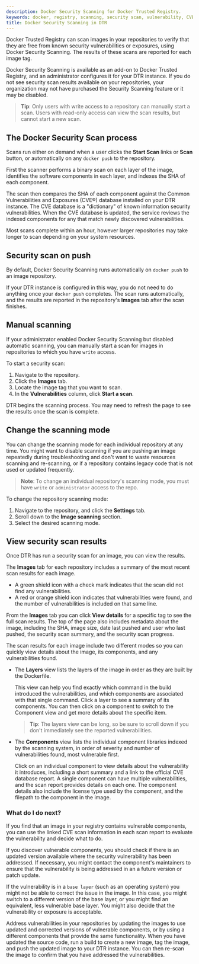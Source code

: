 ```yaml
---
description: Docker Security Scanning for Docker Trusted Registry.
keywords: docker, registry, scanning, security scan, vulnerability, CVE
title: Docker Security Scanning in DTR
---
```


Docker Trusted Registry can scan images in your repositories to verify that they
are free from known security vulnerabilities or exposures, using Docker Security
Scanning. The results of these scans are reported for each image tag.

Docker Security Scanning is available as an add-on to Docker Trusted Registry,
and an administrator configures it for your DTR instance. If you do not see
security scan results available on your repositories, your organization may not
have purchased the Security Scanning feature or it may be disabled.

> **Tip**: Only users with write access to a repository can manually start a scan. Users with read-only access can view the scan results, but cannot start a new scan.

## The Docker Security Scan process

Scans run either on demand when a user clicks the **Start Scan** links or **Scan** button, or automatically on any `docker push` to the repository.

First the scanner performs a binary scan on each layer of the image, identifies
the software components in each layer, and indexes the SHA of each component.

The scan then compares the SHA of each component against the Common
Vulnerabilities and Exposures (CVE®) database installed on your DTR instance.
The CVE database is a "dictionary" of known information security
vulnerabilities. When the CVE database is updated, the service reviews the
indexed components for any that match newly discovered vulnerabilities.

Most scans complete within an hour, however larger repositories may take longer
to scan depending on your system resources.

## Security scan on push

By default, Docker Security Scanning runs automatically on `docker push` to an
image repository.

If your DTR instance is configured in this way, you do not need to do anything
once your `docker push` completes. The scan runs automatically, and the results
are reported in the repository's **Images** tab after the scan finishes.

## Manual scanning

If your administrator enabled Docker Security Scanning but disabled automatic
scanning, you can manually start a scan for images in repositories to which you
have `write` access.

To start a security scan:

1. Navigate to the repository.
2. Click the **Images** tab.
3. Locate the image tag that you want to scan.
3. In the **Vulnerabilities** column, click **Start a scan**.

DTR begins the scanning process. You may need to refresh the page to see the results once the scan is complete.

## Change the scanning mode

You can change the scanning mode for each individual repository at any time. You
might want to disable scanning if you are pushing an image repeatedly during
troubleshooting and don't want to waste resources scanning and re-scanning, or
if a repository contains legacy code that is not used or updated frequently.

> **Note**: To change an individual repository's scanning mode, you must have
`write` or `administrator` access to the repo.

To change the repository scanning mode:

1. Navigate to the repository, and click the **Settings** tab.
2. Scroll down to the **Image scanning** section.
3. Select the desired scanning mode.

## View security scan results

Once DTR has run a security scan for an image, you can view the results.

The **Images** tab for each repository includes a summary of the most recent
scan results for each image.

- A green shield icon with a check mark indicates that the scan did not find any vulnerabilities.
- A red or orange shield icon indicates that vulnerabilities were found, and the number of vulnerabilities is included on that same line.

From the **Images** tab you can click **View details** for a specific tag to see
the full scan results. The top of the page also includes metadata about the
image, including the SHA, image size, date last pushed and user who last pushed,
the security scan summary, and the security scan progress.

The scan results for each image include two different modes so you can quickly
view details about the image, its components, and any vulnerabilities found.

- The **Layers** view lists the layers of the image in order as they are built
by the Dockerfile.

    This view can help you find exactly which command in the build introduced
    the vulnerabilities, and which components are associated with that single
    command. Click a layer to see a summary of its components. You can then
    click on a component to switch to the Component view and get more details
    about the specific item.

    > **Tip**: The layers view can be long, so be sure
    to scroll down if you don't immediately see the reported vulnerabilities.

- The **Components** view lists the individual component libraries indexed by the scanning system, in order of severity and number of vulnerabilities found, most vulnerable first.

    Click on an individual component to view details about the vulnerability it
    introduces, including a short summary and a link to the official CVE
    database report. A single component can have multiple vulnerabilities, and
    the scan report provides details on each one. The component details also
    include the license type used by the component, and the filepath to the
    component in the image.

### What do I do next?

If you find that an image in your registry contains vulnerable components, you
can use the linked CVE scan information in each scan report to evaluate the
vulnerability and decide what to do.

If you discover vulnerable components, you should check if there is an updated
version available where the security vulnerability has been addressed. If
necessary, you might contact the component's maintainers to ensure that the
vulnerability is being addressed in an a future version or patch update.

If the vulnerability is in a `base layer` (such as an operating system) you
might not be able to correct the issue in the image. In this case, you might
switch to a different version of the base layer, or you might find an
equivalent, less vulnerable base layer. You might also decide that the
vulnerability or exposure is acceptable.

Address vulnerabilities in your repositories by updating the images to use
updated and corrected versions of vulnerable components, or by using a different
components that provide the same functionality. When you have updated the source
code, run a build to create a new image, tag the image, and push the updated
image to your DTR instance. You can then re-scan the image to confirm that you
have addressed the vulnerabilities.
